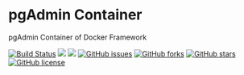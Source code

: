 # pgAdmin Container

pgAdmin Container of Docker Framework

[![Build Status](https://travis-ci.org/dockerframework/pgadmin.svg?branch=master)](https://travis-ci.org/dockerframework/pgadmin) [![](https://images.microbadger.com/badges/image/dockerframework/pgadmin:5.7.svg)](https://microbadger.com/images/dockerframework/pgadmin:5.7 "Layers") [![](https://images.microbadger.com/badges/version/dockerframework/pgadmin:5.7.svg)](https://microbadger.com/images/dockerframework/pgadmin:5.7 "Version") [![GitHub issues](https://img.shields.io/github/issues/dockerframework/pgadmin.svg)](https://github.com/dockerframework/pgadmin/issues) [![GitHub forks](https://img.shields.io/github/forks/dockerframework/pgadmin.svg)](https://github.com/dockerframework/pgadmin/network) [![GitHub stars](https://img.shields.io/github/stars/dockerframework/pgadmin.svg)](https://github.com/dockerframework/pgadmin/stargazers) [![GitHub license](https://img.shields.io/badge/license-MIT-blue.svg)](https://raw.githubusercontent.com/dockerframework/pgadmin/master/LICENSE)
